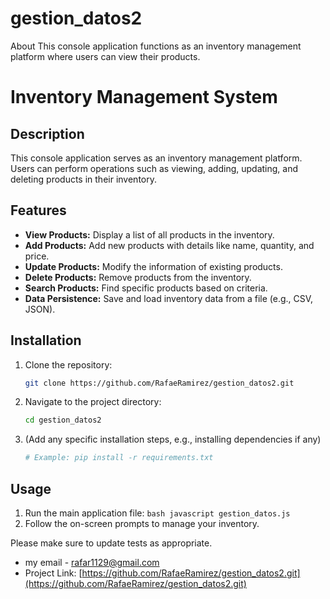# gestion_datos2

About This console application functions as an inventory management platform where users can view their products.

# Inventory Management System

## Description

This console application serves as an inventory management platform. Users can perform operations such as viewing, adding, updating, and deleting products in their inventory.

## Features

- **View Products:** Display a list of all products in the inventory.
- **Add Products:** Add new products with details like name, quantity, and price.
- **Update Products:** Modify the information of existing products.
- **Delete Products:** Remove products from the inventory.
- **Search Products:** Find specific products based on criteria.
- **Data Persistence:** Save and load inventory data from a file (e.g., CSV, JSON).

## Installation

1.  Clone the repository:
    ```bash
    git clone https://github.com/RafaeRamirez/gestion_datos2.git
    ```
2.  Navigate to the project directory:
    ```bash
    cd gestion_datos2
    ```
3.  (Add any specific installation steps, e.g., installing dependencies if any)
    ```bash
    # Example: pip install -r requirements.txt
    ```

## Usage

1.  Run the main application file:
    `bash
javascript
 gestion_datos.js
    `
2.  Follow the on-screen prompts to manage your inventory.

  

Please make sure to update tests as appropriate.



- my email - rafar1129@gmail.com
- Project Link: [https://github.com/RafaeRamirez/gestion_datos2.git](https://github.com/RafaeRamirez/gestion_datos2.git)
